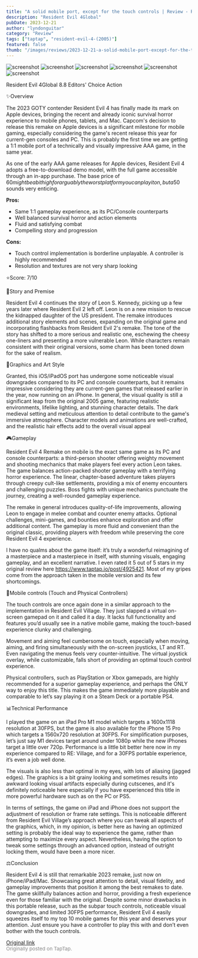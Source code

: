 ```yaml
---
title: "A solid mobile port, except for the touch controls | Review - Resident Evil 4 Remake"
description: "Resident Evil 4Global"
pubDate: 2023-12-21
author: "lyndonguitar"
category: "Review"
tags: ["taptap", "resident-evil-4-(2005)"]
featured: false
thumb: "/images/reviews/2023-12-21-a-solid-mobile-port-except-for-the-touch-controls--review---resident-evil-4-remake-0.avif"
---
```


<div class="gallery">
  <img src="/images/reviews/2023-12-21-a-solid-mobile-port-except-for-the-touch-controls--review---resident-evil-4-remake-0.avif" alt="screenshot" />
  <img src="/images/reviews/2023-12-21-a-solid-mobile-port-except-for-the-touch-controls--review---resident-evil-4-remake-1.avif" alt="screenshot" />
  <img src="/images/reviews/2023-12-21-a-solid-mobile-port-except-for-the-touch-controls--review---resident-evil-4-remake-2.avif" alt="screenshot" />
  <img src="/images/reviews/2023-12-21-a-solid-mobile-port-except-for-the-touch-controls--review---resident-evil-4-remake-3.avif" alt="screenshot" />
  <img src="/images/reviews/2023-12-21-a-solid-mobile-port-except-for-the-touch-controls--review---resident-evil-4-remake-4.avif" alt="screenshot" />
  <img src="/images/reviews/2023-12-21-a-solid-mobile-port-except-for-the-touch-controls--review---resident-evil-4-remake-5.avif" alt="screenshot" />
</div>

Resident Evil 4Global
8.8
Editors' Choice
Action

✨Overview

The 2023 GOTY contender Resident Evil 4 has finally made its mark on Apple devices, bringing the recent and already iconic survival horror experience to mobile phones, tablets, and Mac. Capcom's decision to release this remake on Apple devices is a significant milestone for mobile gaming, especially considering the game's recent release this year for current-gen consoles and PC. This is probably the first time we are getting a 1:1 mobile port of a technically and visually impressive AAA game, in the same year.

As one of the early AAA game releases for Apple devices, Resident Evil 4 adopts a free-to-download demo model, with the full game accessible through an in-app purchase. The base price of $60 might be a bit high for arguably the worst platform you can play it on, but a 50% launch discount to 30$ sounds very enticing.


**Pros:**
- Same 1:1 gameplay experience, as its PC/Console counterparts
- Well balanced survival horror and action elements
- Fluid and satisfying combat
- Compelling story and progression



**Cons:**
- Touch control implementation is borderline unplayable. A controller is highly recommended
- Resolution and textures are not very sharp looking


⭐️Score: 7/10

📖Story and Premise

Resident Evil 4 continues the story of Leon S. Kennedy, picking up a few years later where Resident Evil 2 left off. Leon is on a new mission to rescue the kidnapped daughter of the US president. The remake introduces additional story elements and scenes, expanding on the original game and incorporating flashbacks from Resident Evil 2's remake. The tone of the story has shifted to a more serious and realistic one, eschewing the cheesy one-liners and presenting a more vulnerable Leon. While characters remain consistent with their original versions, some charm has been toned down for the sake of realism.

🎨Graphics and Art Style

Granted, this iOS/iPadOS port has undergone some noticeable visual downgrades compared to its PC and console counterparts, but it remains impressive considering they are current-gen games that released earlier in the year, now running on an iPhone. In general, the visual quality is still a significant leap from the original 2005 game, featuring realistic environments, lifelike lighting, and stunning character details. The dark medieval setting and meticulous attention to detail contribute to the game's immersive atmosphere. Character models and animations are well-crafted, and the realistic hair effects add to the overall visual appeal

🎮Gameplay

Resident Evil 4 Remake on mobile is the exact same game as its PC and console counterparts: a third-person shooter offering weighty movement and shooting mechanics that make players feel every action Leon takes. The game balances action-packed shooter gameplay with a terrifying horror experience. The linear, chapter-based adventure takes players through creepy cult-like settlements, providing a mix of enemy encounters and challenging puzzles. Boss fights with unique mechanics punctuate the journey, creating a well-rounded gameplay experience.

The remake in general introduces quality-of-life improvements, allowing Leon to engage in melee combat and counter enemy attacks. Optional challenges, mini-games, and bounties enhance exploration and offer additional content. The gameplay is more fluid and convenient than the original classic, providing players with freedom while preserving the core Resident Evil 4 experience.

I have no qualms about the game itself: it’s truly a wonderful reimagining of a masterpiece and a masterpiece in itself, with stunning visuals, engaging gameplay, and an excellent narrative. I even rated it 5 out of 5 stars in my original review here https://www.taptap.io/post/4925421. Most of my gripes come from the approach taken in the mobile version and its few shortcomings.

📱Mobile controls (Touch and Physical Controllers)

The touch controls are once again done in a similar approach to the implementation in Resident Evil Village. They just slapped a virtual on-screen gamepad on it and called it a day. It lacks full functionality and features you’d usually see in a native mobile game, making the touch-based experience clunky and challenging.

Movement and aiming feel cumbersome on touch, especially when moving, aiming, and firing simultaneously with the on-screen joysticks, LT and RT. Even navigating the menus feels very counter-intuitive. The virtual joystick overlay, while customizable, falls short of providing an optimal touch control experience.

Physical controllers, such as PlayStation or Xbox gamepads, are highly recommended for a superior gameplay experience, and perhaps the ONLY way to enjoy this title. This makes the game immediately more playable and comparable to let’s say playing it on a Steam Deck or a portable PS4.

📊Technical Performance

I played the game on an iPad Pro M1 model which targets a 1600x1118 resolution at 30FPS, but the game is also available for the iPhone 15 Pro which targets a 1560x720 resolution at 30FPS. For simplification purposes, let’s just say M1 devices target around under 1080p while the new iPhones target a little over 720p. Performance is a little bit better here now in my experience compared to RE: Village, and for a 30FPS portable experience, it’s even a job well done.

The visuals is also less than optimal in my eyes, with lots of aliasing (jagged edges). The graphics is a bit grainy looking and sometimes results into awkward looking visual artifacts especially during cutscenes, and it's definitely noticeable here especially if you have experienced this title in more powerful hardware such as on the PC or PS5.

In terms of settings, the game on iPad and iPhone does not support the adjustment of resolution or frame rate settings. This is noticeable different from Resident Evil Village’s approach where you can tweak all aspects of the graphics, which, in my opinion, is better here as having an optimized setting is probably the ideal way to experience the game, rather than attempting to maximize every aspect. Nevertheless, having the option to tweak some settings through an advanced option, instead of outright locking them, would have been a more nicer.

⚖️Conclusion

Resident Evil 4 is still that remarkable 2023 remake, just now on iPhone/iPad/Mac. Showcasing great attention to detail, visual fidelity, and gameplay improvements that position it among the best remakes to date. The game skillfully balances action and horror, providing a fresh experience even for those familiar with the original. Despite some minor drawbacks in this portable release, such as the subpar touch controls, noticeable visual downgrades, and limited 30FPS performance, Resident Evil 4 easily squeezes itself to my top 10 mobile games for this year and deserves your attention. Just ensure you have a controller to play this with and don’t even bother with the touch controls.

[Original link](https://www.taptap.io/post/6683238)<br><span style="font-size: 0.95em; color: #888;">Originally posted on TapTap.</span>
